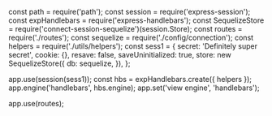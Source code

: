 const path = require('path');
const session = require('express-session');
const expHandlebars = require('express-handlebars');
const SequelizeStore = require('connect-session-sequelize')(session.Store);
const routes = require('./routes');
const sequelize = require('./config/connection');
const helpers = require('./utils/helpers');
const sess1 = {
  secret: 'Definitely super secret',
  cookie: {},
  resave: false,
  saveUninitialized: true,
  store: new SequelizeStore({
    db: sequelize,
  }),
};

app.use(session(sess1));
const hbs = expHandlebars.create({ helpers });
app.engine('handlebars', hbs.engine);
app.set('view engine', 'handlebars');

app.use(routes);